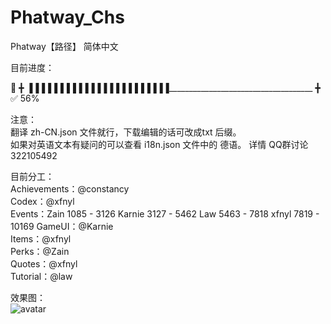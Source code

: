 # Phatway_Chs
Phatway【路径】 简体中文

目前进度： 

:blue_book: ╋ ▐▐▐▐▐▐▐▐▐▐▐▐▐▐▐▐▐▐▐▐▐▐▐____________________________________ ╋ :white_check_mark:  56%

注意：   
翻译 zh-CN.json 文件就行，下载编辑的话可改成txt 后缀。  
如果对英语文本有疑问的可以查看 i18n.json 文件中的 德语。
详情 QQ群讨论 322105492

目前分工：  
Achievements：@constancy   
Codex：@xfnyl   
Events：Zain    1085 - 3126
        Karnie  3127 - 5462
        Law     5463 - 7818
        xfnyl   7819 - 10169
GameUI：@Karnie   
Items：@xfnyl   
Perks：@Zain   
Quotes：@xfnyl  
Tutorial：@law  

效果图：   
![avatar](https://upload.cc/i1/2019/04/14/sb1CIB.png)
